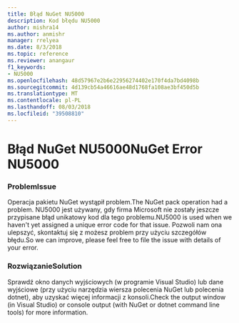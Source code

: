 ```yaml
---
title: Błąd NuGet NU5000
description: Kod błędu NU5000
author: mishra14
ms.author: anmishr
manager: rrelyea
ms.date: 8/3/2018
ms.topic: reference
ms.reviewer: anangaur
f1_keywords:
- NU5000
ms.openlocfilehash: 48d57967e2b6e22956274402e170f4da7bd4098b
ms.sourcegitcommit: 4d139cb54a46616ae48d1768fa108ae3bf450d5b
ms.translationtype: MT
ms.contentlocale: pl-PL
ms.lasthandoff: 08/03/2018
ms.locfileid: "39508810"
---
```

# <a name="nuget-error-nu5000"></a><span data-ttu-id="0f443-103">Błąd NuGet NU5000</span><span class="sxs-lookup"><span data-stu-id="0f443-103">NuGet Error NU5000</span></span>

### <a name="issue"></a><span data-ttu-id="0f443-104">Problem</span><span class="sxs-lookup"><span data-stu-id="0f443-104">Issue</span></span>

<span data-ttu-id="0f443-105">Operacja pakietu NuGet wystąpił problem.</span><span class="sxs-lookup"><span data-stu-id="0f443-105">The NuGet pack operation had a problem.</span></span> <span data-ttu-id="0f443-106">NU5000 jest używany, gdy firma Microsoft nie zostały jeszcze przypisane błąd unikatowy kod dla tego problemu.</span><span class="sxs-lookup"><span data-stu-id="0f443-106">NU5000 is used when we haven't yet assigned a unique error code for that issue.</span></span> <span data-ttu-id="0f443-107">Pozwoli nam ona ulepszyć, skontaktuj się z możesz problem przy użyciu szczegółów błędu.</span><span class="sxs-lookup"><span data-stu-id="0f443-107">So we can improve, please feel free to file the issue with details of your error.</span></span>


### <a name="solution"></a><span data-ttu-id="0f443-108">Rozwiązanie</span><span class="sxs-lookup"><span data-stu-id="0f443-108">Solution</span></span>

<span data-ttu-id="0f443-109">Sprawdź okno danych wyjściowych (w programie Visual Studio) lub dane wyjściowe (przy użyciu narzędzia wiersza polecenia NuGet lub polecenia dotnet), aby uzyskać więcej informacji z konsoli.</span><span class="sxs-lookup"><span data-stu-id="0f443-109">Check the output window (in Visual Studio) or console output (with NuGet or dotnet command line tools) for more information.</span></span>


